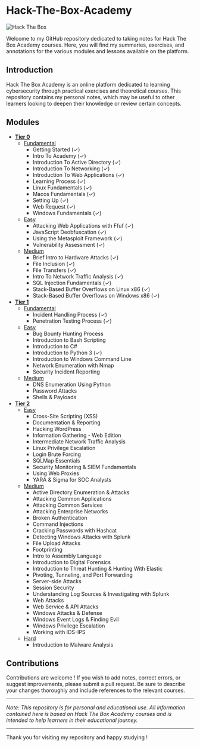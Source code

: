 # Hack-The-Box-Academy
 
![Hack The Box](https://www.hackthebox.eu/images/logo-htb.svg)
 
Welcome to my GitHub repository dedicated to taking notes for Hack The Box Academy courses. Here, you will find my summaries, exercises, and annotations for the various modules and lessons available on the platform.

## Introduction

Hack The Box Academy is an online platform dedicated to learning cybersecurity through practical exercises and theoretical courses. This repository contains my personal notes, which may be useful to other learners looking to deepen their knowledge or review certain concepts.

## Modules
- **[Tier 0](https://github.com/nolancarougepro/Hack-The-Box-Academy/tree/main/Tier%200)**
  - [Fundamental](https://github.com/nolancarougepro/Hack-The-Box-Academy/tree/main/Tier%200/Fundamental)
    - Getting Started (✓)
    - Intro To Academy (✓)
    - Introduction To Active Directory (✓)
    - Introduction To Networking (✓)
    - Introduction To Web Applications (✓)
    - Learning Process (✓)
    - Linux Fundamentals (✓)
    - Macos Fundamentals (✓)
    - Setting Up (✓)
    - Web Request (✓)
    - Windows Fundamentals (✓)
  - [Easy](https://github.com/nolancarougepro/Hack-The-Box-Academy/tree/main/Tier%200/Easy)
    - Attacking Web Applications with Ffuf (✓)
    - JavaScript Deobfuscation (✓)
    - Using the Metasploit Framework (✓)
    - Vulnerability Assessment (✓)
  - [Medium](https://github.com/nolancarougepro/Hack-The-Box-Academy/tree/main/Tier%200/Medium)
    - Brief Intro to Hardware Attacks (✓)
    - File Inclusion (✓)
    - File Transfers (✓)
    - Intro To Network Traffic Analysis (✓)
    - SQL Injection Fundamentals (✓)
    - Stack-Based Buffer Overflows on Linux x86 (✓)
    - Stack-Based Buffer Overflows on Windows x86 (✓)
- **[Tier 1](https://github.com/nolancarougepro/Hack-The-Box-Academy/tree/main/Tier%201)**
  - [Fundamental](https://github.com/nolancarougepro/Hack-The-Box-Academy/tree/main/Tier%201/Fundamental)
    - Incident Handling Process (✓)
    - Penetration Testing Process (✓)
  - [Easy](https://github.com/nolancarougepro/Hack-The-Box-Academy/tree/main/Tier%201/Easy)
    - Bug Bounty Hunting Process
    - Introduction to Bash Scripting
    - Introduction to C#
    - Introduction to Python 3 (✓)
    - Introduction to Windows Command Line
    - Network Enumeration with Nmap
    - Security Incident Reporting
  - [Medium](https://github.com/nolancarougepro/Hack-The-Box-Academy/tree/main/Tier%201/Medium)
    - DNS Enumeration Using Python
    - Password Attacks
    - Shells & Payloads
- **[Tier 2](https://github.com/nolancarougepro/Hack-The-Box-Academy/tree/main/Tier%202)**
  - [Easy](https://github.com/nolancarougepro/Hack-The-Box-Academy/tree/main/Tier%202/Easy)
    - Cross-Site Scripting (XSS)
    - Documentation & Reporting
    - Hacking WordPress
    - Information Gathering - Web Edition
    - Intermediate Network Traffic Analysis
    - Linux Privilege Escalation
    - Login Brute Forcing
    - SQLMap Essentials
    - Security Monitoring & SIEM Fundamentals
    - Using Web Proxies
    - YARA & Sigma for SOC Analysts
  - [Medium](https://github.com/nolancarougepro/Hack-The-Box-Academy/tree/main/Tier%202/Medium)
    - Active Directory Enumeration & Attacks
    - Attacking Common Applications
    - Attacking Common Services
    - Attacking Enterprise Networks
    - Broken Authentication
    - Command Injections
    - Cracking Passwords with Hashcat
    - Detecting Windows Attacks with Splunk
    - File Upload Attacks
    - Footprinting
    - Intro to Assembly Language
    - Introduction to Digital Forensics
    - Introduction to Threat Hunting & Hunting With Elastic
    - Pivoting, Tunneling, and Port Forwarding
    - Server-side Attacks
    - Session Security
    - Understanding Log Sources & Investigating with Splunk
    - Web Attacks
    - Web Service & API Attacks
    - Windows Attacks & Defense
    - Windows Event Logs & Finding Evil
    - Windows Privilege Escalation
    - Working with IDS-IPS
  - [Hard](https://github.com/nolancarougepro/Hack-The-Box-Academy/tree/main/Tier%202/Hard)
    - Introduction to Malware Analysis

## Contributions

Contributions are welcome ! If you wish to add notes, correct errors, or suggest improvements, please submit a pull request. Be sure to describe your changes thoroughly and include references to the relevant courses.

---

*Note: This repository is for personal and educational use. All information contained here is based on Hack The Box Academy courses and is intended to help learners in their educational journey.*

---

Thank you for visiting my repository and happy studying !
